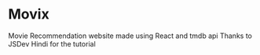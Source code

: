 # Movix
Movie Recommendation website made using React and tmdb api
Thanks to JSDev Hindi for the tutorial
